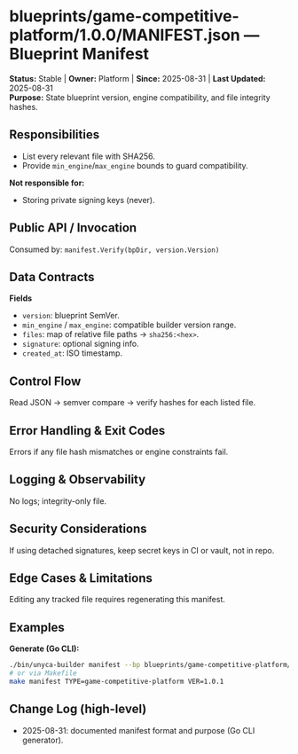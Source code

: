 # blueprints/game-competitive-platform/1.0.0/MANIFEST.json — Blueprint Manifest

**Status:** Stable | **Owner:** Platform | **Since:** 2025-08-31 | **Last Updated:** 2025-08-31  
**Purpose:** State blueprint version, engine compatibility, and file integrity hashes.

## Responsibilities
- List every relevant file with SHA256.
- Provide `min_engine`/`max_engine` bounds to guard compatibility.

**Not responsible for:**
- Storing private signing keys (never).

## Public API / Invocation
Consumed by: `manifest.Verify(bpDir, version.Version)`

## Data Contracts
**Fields**
- `version`: blueprint SemVer.
- `min_engine` / `max_engine`: compatible builder version range.
- `files`: map of relative file paths → `sha256:<hex>`.
- `signature`: optional signing info.
- `created_at`: ISO timestamp.

## Control Flow
Read JSON → semver compare → verify hashes for each listed file.

## Error Handling & Exit Codes
Errors if any file hash mismatches or engine constraints fail.

## Logging & Observability
No logs; integrity-only file.

## Security Considerations
If using detached signatures, keep secret keys in CI or vault, not in repo.

## Edge Cases & Limitations
Editing any tracked file requires regenerating this manifest.

## Examples
**Generate (Go CLI):**
```bash
./bin/unyca-builder manifest --bp blueprints/game-competitive-platform/1.0.1 --min-engine 0.1.0 --write
# or via Makefile
make manifest TYPE=game-competitive-platform VER=1.0.1
```

## Change Log (high-level)
- 2025-08-31: documented manifest format and purpose (Go CLI generator).
